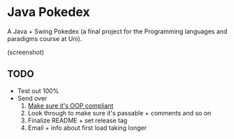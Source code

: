 # Java Pokedex

A Java + Swing Pokedex (a final project for the Programming languages and paradigms course at Uni).

(screenshot)

## TODO

- Test out 100%
- Send over
	1. [Make sure it's OOP compliant](https://chatgpt.com/c/684809ed-71cc-8012-af80-2ef2483b0f6f)
    2. Look through to make sure it's passable + comments and so on
    <!-- -->
	3. Finalize README + set release tag
	4. Email + info about first load taking longer
